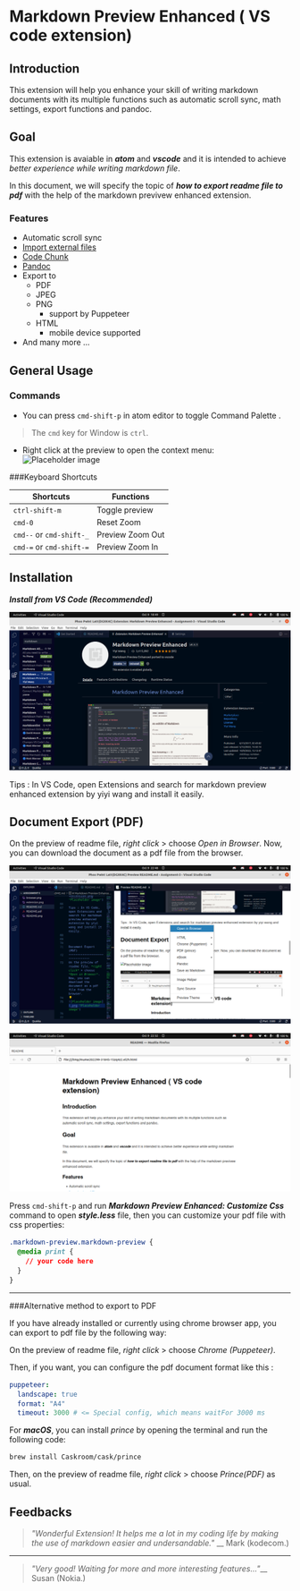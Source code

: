 
Markdown Preview Enhanced ( VS code extension)
====================

Introduction
----------

This extension will help you enhance your skill of writing markdown documents with its multiple functions such as automatic scroll sync, math settings, export functions and pandoc.


Goal
----------

This extension is avaiable in ***atom*** and ___vscode___ and it is intended to achieve *better experience while writing markdown file*. 

In this document, we will specify the topic of ***how to export readme file to pdf*** with the help of the markdown previvew enhanced extension.



### Features

* Automatic scroll sync
* [Import external files](https://shd101wyy.github.io/markdown-preview-enhanced/#/file-imports)
* [Code Chunk](https://shd101wyy.github.io/markdown-preview-enhanced/#/code-chunk)
* [Pandoc](https://shd101wyy.github.io/markdown-preview-enhanced/#/pandoc)
* Export to
    * PDF
    * JPEG
    * PNG
        * support by Puppeteer
    * HTML
        * mobile device supported
* And many more ...

General Usage
------------------

### Commands

* You can press `cmd-shift-p` in atom editor to toggle Command Palette .
> The `cmd` key for Window is `ctrl`.
*  Right click at the preview to open the context menu: 
![Placeholder image](https://user-images.githubusercontent.com/1908863/28199502-b9ba39c6-682b-11e7-8bb9-89661100389e.png "Placeholder image")
    

###Keyboard Shortcuts

| Shortcuts | Functions |
|-----------------------|-----------------------|
| `ctrl-shift-m`           | Toggle preview        |
| `cmd-0` | Reset Zoom          |
| `cmd--` or `cmd-shift-_`  | Preview Zoom Out          |
| `cmd-=` or `cmd-shift-=`   | Preview Zoom In          |

Installation
------------
___Install from VS Code (Recommended)___

![Placeholder image](extension.png "Placeholder image")

Tips : In VS Code, open Extensions and search for markdown preview enhanced extension by yiyi wang and install it easily.



Document Export (PDF)
--------------------------------
On the preview of readme file, *right click* > choose *Open in Browser*. Now, you can download the document as a pdf file from the browser.

![Placeholder image](openinbrowser.png "Placeholder image")


![Placeholder image](browser.png "Placeholder image")

Press `cmd-shift-p` and run ***Markdown Preview Enhanced: Customize Css*** command to open ***style.less*** file, then you can customize your pdf file with css properties:

```css
.markdown-preview.markdown-preview {
  @media print {
    // your code here
  }
}
```

***

###Alternative method to export to PDF

If you have already installed or currently using chrome browser app, you can export to pdf file by the following way:

On the preview of readme file, *right click* > choose *Chrome (Puppeteer)*. 

Then, if you want, you can configure the pdf document format like this :

```yaml
puppeteer:
  landscape: true
  format: "A4"
  timeout: 3000 # <= Special config, which means waitFor 3000 ms
```

For ***macOS***, you can install *prince* by opening the terminal and run the following code:

```sh
brew install Caskroom/cask/prince
```

Then, on the preview of readme file, *right click* > choose *Prince(PDF)* as usual.



Feedbacks
-----------

> *"Wonderful Extension! It helps me a lot in my coding life by making the use of markdown easier and undersandable."* __ Mark (kodecom.)
***
> *"Very good! Waiting for more and more interesting features..."*__ Susan (Nokia.)






